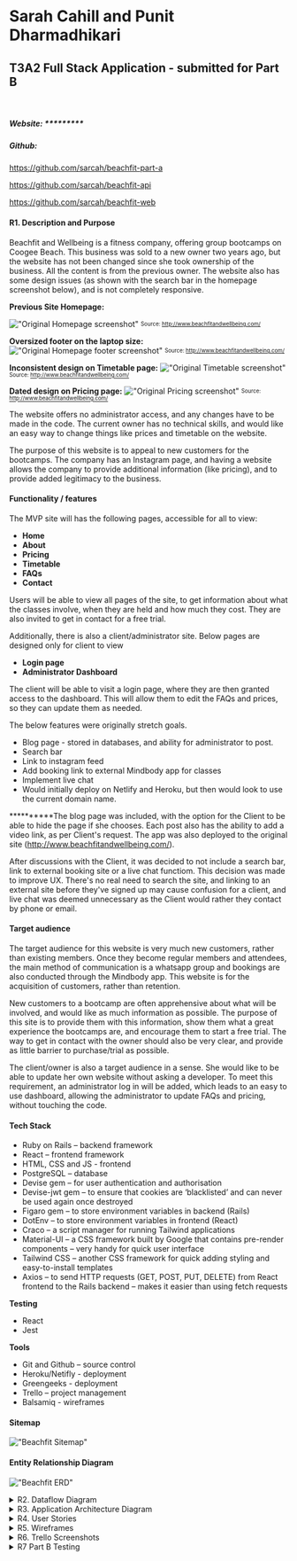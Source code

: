 # Sarah Cahill and Punit Dharmadhikari
## T3A2 Full Stack Application - submitted for Part B

<br>

##### Website: *********
##### Github: 
https://github.com/sarcah/beachfit-part-a 

https://github.com/sarcah/beachfit-api

https://github.com/sarcah/beachfit-web

#### R1. Description and Purpose
Beachfit and Wellbeing is a fitness company, offering group bootcamps on Coogee Beach. This business was sold to a new owner two years ago, but the website has not been changed since she took ownership of the business. All the content is from the previous owner. The website also has some design issues (as shown with the search bar in the homepage screenshot below), and is not completely responsive. 

**Previous Site Homepage:**

!["Original Homepage screenshot"](/docs/Original_home.png)
<sub><sup>Source: http://www.beachfitandwellbeing.com/</sup></sub>

**Oversized footer on the laptop size:**
!["Original Homepage footer screenshot"](/docs/Original_footer.png)
<sub><sup>Source: http://www.beachfitandwellbeing.com/</sup></sub>

**Inconsistent design on Timetable page:**
!["Original Timetable screenshot"](/docs/Original_timetable.png)
<sub><sup>Source: http://www.beachfitandwellbeing.com/</sup></sub>

**Dated design on Pricing page:**
!["Original Pricing screenshot"](/docs/Original_pricing.png)
<sub><sup>Source: http://www.beachfitandwellbeing.com/</sup></sub>

The website offers no administrator access, and any changes have to be made in the code. The current owner has no technical skills, and would like an easy way to change things like prices and timetable on the website.

The purpose of this website is to appeal to new customers for the bootcamps. The company has an Instagram page, and having a website allows the company to provide additional information (like pricing), and to provide added legitimacy to the business.


#### Functionality / features
The MVP site will has the following pages, accessible for all to view:
- **Home**
- **About**
- **Pricing**
- **Timetable**
- **FAQs**
- **Contact**

Users will be able to view all pages of the site, to get information about what the classes involve, when they are held and how much they cost. They are also invited to get in contact for a free trial.

Additionally, there is also a client/administrator site. Below pages are designed only for client to view
- **Login page**
- **Administrator Dashboard**

The client will be able to visit a login page, where they are then granted access to the dashboard. This will allow them to edit the FAQs and prices, so they can update them as needed. 

The below features were originally stretch goals. 
- Blog page - stored in databases, and ability for administrator to post.
- Search bar
- Link to instagram feed
- Add booking link to external Mindbody app for classes
- Implement live chat
- Would initially deploy on Netlify and Heroku, but then would look to use the current domain name.

**********The blog page was included, with the option for the Client to be able to hide the page if she chooses. Each post also has the ability to add a video link, as per Client's request. The app was also deployed to the original site (http://www.beachfitandwellbeing.com/).

After discussions with the Client, it was decided to not include a search bar, link to external booking site or a live chat functiom. This decision was made to improve UX. There's no real need to search the site, and linking to an external site before they've signed up may cause confusion for a client, and live chat was deemed unnecessary as the Client would rather they contact by phone or email.

#### Target audience
The target audience for this website is very much new customers, rather than existing members. Once they become regular members and attendees, the main method of communication is a whatsapp group and bookings are also conducted through the Mindbody app. This website is for the acquisition of customers, rather than retention. 

New customers to a bootcamp are often apprehensive about what will be involved, and would like as much information as possible. The purpose of this site is to provide them with this information, show them what a great experience the bootcamps are, and encourage them to start a free trial. The way to get in contact with the owner should also be very clear, and provide as little barrier to purchase/trial as possible.  

The client/owner is also a target audience in a sense. She would like to be able to update her own website without asking a developer. To meet this requirement, an administrator log in will be added, which leads to an easy to use dashboard, allowing the administrator to update FAQs and pricing, without touching the code. 


#### Tech Stack

- Ruby on Rails – backend framework
- React – frontend framework
- HTML, CSS and JS - frontend
- PostgreSQL – database
- Devise gem – for user authentication and authorisation
- Devise-jwt gem – to ensure that cookies are ‘blacklisted’ and can never be used again once destroyed
- Figaro gem – to store environment variables in backend (Rails)
- DotEnv – to store environment variables in frontend (React)
- Craco – a script manager for running Tailwind applications
- Material-UI – a CSS framework built by Google that contains pre-render components – very handy for quick user interface
- Tailwind CSS – another CSS framework for quick adding styling and easy-to-install templates
- Axios – to send HTTP requests (GET, POST, PUT, DELETE) from React frontend to the Rails backend – makes it easier than using fetch requests

**Testing**
- React
- Jest
  
**Tools**
- Git and Github – source control
- Heroku/Netifly - deployment
- Greengeeks - deployment
- Trello – project management 
- Balsamiq - wireframes


#### Sitemap
!["Beachfit Sitemap"](/docs/sitemap.png)


#### Entity Relationship Diagram

!["Beachfit ERD"](/docs/Beachfit-ERD.png)

<details>
<summary> R2. Dataflow Diagram </summary>

!["Beachfit Dataflow Diagram"](/docs/DFD.png)
</details>


<details>
<summary> R3. Application Architecture Diagram </summary>

!["Beachfit Application Architecture Diagram"](/docs/AAD.png) 
</details>

<details>
<summary> R4. User Stories </summary>

**Client**

As a client, I want to be able to log in to the site and see a dashboard, that is secure and easy to use. 
As a client, I want to be able to add/edit/delete FAQs from the site through the administrator dashboard.
As a client, I want to be able to add/edit/delete the pricing and membership options from the site through the administrator dashboard.
As a client, I want to be able to add/edit/delete Blog posts from the site.
As a client, I want potential customers to find it easy to get in contact to set up a free trial, and encourage them to do so.
As a client, I want potential customers to have a seamless user experience. 
As a client, I want to utilise the existing web page (http://www.beachfitandwellbeing.com/)

**Potential Customer**

As a user, I want to easily interact with the website, and find the information I need.
As a user, I want to get an accurate idea of what the bootcamp sessions are like before attending. 
As a user, I want the frequently asked questions to be easily accessible and to cover topics I am interested in.
As a user, I want to have clear information regarding pricing that I can access upfront.
As a user, I want multiple options to contact (phone, email, Instagram account). 
As a user, I want the first search result to appear on google when I search ‘beachfit’ (this happens when the existing website address is used without additional investment in SEO).
</details> 

<details>
<summary> R5. Wireframes </summary>

Some wireframe pages went through multiple versions after discussions with the Client (some iterations can be seen in Part A documentation). Below are final versions.

!["Wireframes"](/docs/wireframes.png)
</details>

<details>
<summary> R6. Trello Screenshots </summary>
Trello was used as a management tool for the project. Different cards were created for each rubric to ensure requirements were met, and assigned to each team member (or both). Comments used to add to each card to ensure all team members were across what had been done and what still needed to be done. A separate Part A Completed column was create for easier managability.

https://trello.com/b/QOcKR4Y2/rails-react-app 
<details>
<summary> Part A </summary>

Day 1:
!["Trello 10 July"](/docs/Trello_Screenshots/Trello_100721.png)

Day 2:
!["Trello 11 July"](/docs/Trello_Screenshots/Trello_110721.png)

Day 3:
!["Trello 12 July"](/docs/Trello_Screenshots/Trello_120721.png)

Day 4:
!["Trello 13 July"](/docs/Trello_Screenshots/Trello_130721.png)

Day 5:
!["Trello 14 July"](/docs/Trello_Screenshots/Trello_140721.png)

Day 6:
!["Trello 15 July"](/docs/Trello_Screenshots/Trello_150721.png)

Day 7:
!["Trello 16 July"](/docs/Trello_Screenshots/Trello_160721.png)

</details>
<details>
<summary> Part B </summary>

Day 1:
!["Trello 16 July"](/docs/Trello_Screenshots/Trello_200721.png)

Day 2:
!["Trello 16 July"](/docs/Trello_Screenshots/Trello_210721.png)

Day 3:
!["Trello 16 July"](/docs/Trello_Screenshots/Trello_220721.png)

Day 4:
!["Trello 16 July"](/docs/Trello_Screenshots/Trello_250721.png)

Day 5:
!["Trello 16 July"](/docs/Trello_Screenshots/Trello_260721.png)

****************
Day 6:
!["Trello 16 July"](/docs/Trello_Screenshots/Trello_270721.png)

</details>
</details>
<details>
<summary> R7 Part B Testing </summary>

Testing was done within a formal testing framework using Jest and React. User testing was also done in the development and production, with the opportunity for the Client to test as well.

| TESTING                     |                                |                                                                                                                                            |                     |                    |                                                                  |              |
|-----------------------------|--------------------------------|--------------------------------------------------------------------------------------------------------------------------------------------|---------------------|--------------------|------------------------------------------------------------------|--------------|
| TYPE                        | TASK                           | COMMENTS                                                                                                                                   | DEVELOPMENT TESTING | PRODUCTION TESTING | TESTING COMMENTS                                                 | CLIENT CHECK |
| Authenticate                | User can login                 | User is then directed to dashboard                                                                                                         | fail                | pass               | Can log in, but remove 'Copyright your website'                  | Pass         |
| Authenticate                | User can log out               | User is then directed to log in page                                                                                                       | pass                | pass               |                                                                  | Pass         |
| Authenticate                | Only User can access Dashboard | Authentication token cannot be entered manually                                                                                            | fail                | pass               | Fixed with code from Michael                                     | Pass         |
| Authenticate                | Testing user log in            | When incorrect email and password is entered, pop up error box shown                                                                       | pass                | pass               |                                                                  | Pass         |
| Authenticate                | User Password                  | Password is not displayed when user enters it, but a dot for each letter                                                                   | pass                | pass               |                                                                  | Pass         |
| Administration              | User Dashboard Home            | Dashboard displays site visitors                                                                                                           | pass                | pass               |                                                                  | Pass         |
| Administration              | CRUD FAQs                      | User can add/edit/delete FAQs                                                                                                              | pass                | pass               |                                                                  | Pass         |
| Administration              | CRUD Blogs                     | User can add/edit/delete Blogs                                                                                                             | pass                | pass               |                                                                  | Pass         |
| Administration              | CRUD Memberships               | User can add/edit/delete Membership                                                                                                        | pass                | pass               |                                                                  | Pass         |
| Administration              | CRUD Class Pass                | User can add/edit/delete FAQs                                                                                                              | pass                | pass               |                                                                  | Pass         |
| Navigation                  | User is shown current location | Tab user is on is highlighted, so they know where they are on site.                                                                        | fail                | pass               | Add highlighed to current tab                                    | Pass         |
| Navigation                  | Navbar Home page               | Logo links back to homepage and Home button in nav bar                                                                                     | fail                | pass               | Add home to navbar?                                              | Pass         |
| Navigation                  | Navbar About                   | Links to correct page                                                                                                                      | pass                | pass               |                                                                  | Pass         |
| Navigation                  | About page - Email Me          | Email Me button on About page leads to pre-populated email in new window                                                                   | pass                | pass               |                                                                  | Pass         |
| Navigation                  | About page - Call Me           | Call Me button on About page displays icon and phone number when clicked, and disappears when clicked again                                | pass                | pass               |                                                                  | Pass         |
| Navigation                  | Navbar Contact                 | Links to correct page                                                                                                                      | pass                | pass               |                                                                  | Pass         |
| Navigation                  | Contact page - email           | Email address on Contact page leads to pre-populated email in new window                                                                   | pass                | pass               |                                                                  | Pass         |
| Navigation                  | Contact page - Mail            | Mail icon links to populated email                                                                                                         | pass                | pass               |                                                                  | Pass         |
| Navigation                  | Contact page - Instagram       | Instagram icon links to Instagram page                                                                                                     | pass                | pass               |                                                                  | Pass         |
| Navigation                  | Navbar FAQs                    | Links to correct page                                                                                                                      | pass                | pass               |                                                                  | Pass         |
| Navigation                  | FAQ questions and answers      | Clicking on dropdown of each Question displays the correct Answer (with enough space for the full Answer text)                             | pass                | pass               |                                                                  | Pass         |
| Navigation                  | FAQ page - Email Me            | Email Me button on FAQ page leads to pre-populated email in new window                                                                     | pass                | pass               |                                                                  | Pass         |
| Navigation                  | FAQ page - Call Me             | Call Me button on FAQ page displays icon and phone number when clicked, and disappears when clicked again                                  | pass                | pass               |                                                                  | Pass         |
| Navigation                  | Navbar Timetable               | Links to correct page                                                                                                                      | pass                | pass               |                                                                  | Pass         |
| Navigation                  | Timetable page - email         | Email address on Timetable page leads to pre-populated email in new window                                                                 | pass                | pass               |                                                                  | Pass         |
| Navigation                  | Navbar Pricing                 | Links to correct page                                                                                                                      | pass                | pass               |                                                                  | Pass         |
| Navigation                  | Navbar Blogs                   | Links to correct page                                                                                                                      | pass                | pass               |                                                                  | Pass         |
| Navigation                  | Navbar Mail icon               | Mail icon links to populated email                                                                                                         | pass                | pass               |                                                                  | Pass         |
| Navigation                  | Navbar Instagram               | Instagram icon links to Instagram page                                                                                                     | pass                | pass               |                                                                  | Pass         |
| Display                     | Favicon                        | Logo is used for Favicon and displayed on tab                                                                                              | pass                | pass               |                                                                  | Pass         |
| Display                     | Homepage - Testimonials        | Testimonials display with the correct name and picture together, and new ones appear when page is refreshed (from database of seven items) | fail                | pass               | Need to fix AWS code to pull pictures through                    | Pass         |
| Display                     | Footer                         | Footer displays on all pages                                                                                                               | fail                | pass               | Footer not on About page                                         | Pass         |
| Display                     | Contact page - map             | Map showing corrent location                                                                                                               | pass                | pass               |                                                                  | Pass         |
| Content                     | Company name                   | Name is consistently referred to as BeachFit and Wellbeing (note specific capitalisation)                                                  | pass                | pass               |                                                                  | Pass         |
| Content                     | All content                    | Content has been checked for correct spelling and grammar                                                                                  | fail                | pass               | Checked, changed a few typos, pushed to git.                     | Pass         |
| Content                     | All content                    | Content has been checked and approved by Client                                                                                            | N/A                 | N/A                |                                                                  | Pass         |
|                             |                                |                                                                                                                                            |                     |                    |                                                                  |              |
| TESTING - RESPONSIVE LAPTOP |                                |                                                                                                                                            |                     |                    |                                                                  |              |
| TYPE                        | TASK                           | COMMENTS                                                                                                                                   | TEAM CHECK 1        | TEAM CHECK 2       | CHECK 1 COMMENTS                                                 | CLIENT CHECK |
| Display                     | Homepage - icons and text      | Appropriate spacing around each card, text lined up                                                                                        | fail                | pass               | Add some margin to cards?                                        | Pass         |
| Display                     | Homepage - Testimonials        | Spacing around testimonials is appropriate for page size                                                                                   | pass                | pass               |                                                                  | Pass         |
| Display                     | Header card image              | Image is appropriately spaced on all pages                                                                                                 | pass                | pass               |                                                                  | Pass         |
| Display                     | Contact page                   | Text is centred                                                                                                                            | pass                | pass               |                                                                  | Pass         |
| Display                     | FAQ page                       | Spacing around each question and answer, all lined up appropriately                                                                        | pass                | pass               |                                                                  | Pass         |
| Display                     | Timetable page                 | Timetable lines up, with each session well deliniated                                                                                      | pass                | pass               |                                                                  | Pass         |
| Display                     | Pricing page                   | Each card spaced appropriately, with membership the focus for potential customers                                                          | fail                | pass               | Class passes need to be added                                    | Pass         |
| Display                     | Blogs page                     | Blog posts appropriately spaced and display across page                                                                                    | fail                | pass               | Blog posts need to be added                                      | Pass         |
| Display                     | Footer                         | Text needs to appear on one line                                                                                                           | fail                | pass               | Move text to one line                                            | Pass         |
| Display                     | Login page                     | Log in page is adequately spaced, and has enough room for email address and password to be entered.                                        | pass                | pass               |                                                                  | Pass         |
| Display                     | Dashboard                      | Adequate spacing for laptop                                                                                                                | pass                | pass               |                                                                  | Pass         |
|                             |                                |                                                                                                                                            |                     |                    |                                                                  |              |
|                             |                                |                                                                                                                                            |                     |                    |                                                                  |              |
| TESTING - RESPONSIVE TABLET |                                |                                                                                                                                            |                     |                    |                                                                  |              |
| TYPE                        | TASK                           | COMMENTS                                                                                                                                   | TEAM CHECK 1        | TEAM CHECK 2       | CHECK 1 COMMENTS                                                 | CLIENT CHECK |
| Display                     | Homepage - icons and text      | Appropriate spacing around each card, text lined up                                                                                        | fail                |                    | Add margin around cards                                          | Pass         |
| Display                     | Homepage - Testimonials        | Spacing around testimonials is appropriate for page size                                                                                   | pass                | pass               |                                                                  | Pass         |
| Display                     | Header card image              | Image is appropriately spaced on all pages                                                                                                 | pass                | pass               |                                                                  | Pass         |
| Display                     | About page                     | Image and text vertical alignment                                                                                                          | fail                | pass               | Should picture go on top of text?                                | Pass         |
| Display                     | Contact page                   | Text is centred                                                                                                                            | pass                | pass               |                                                                  | Pass         |
| Display                     | FAQ page                       | Spacing around each question and answer, all lined up appropriately                                                                        | pass                | pass               |                                                                  | Pass         |
| Display                     | Timetable page                 | Timetable lines up, with each session well deliniated                                                                                      | pass                | pass               |                                                                  | Pass         |
| Display                     | Pricing page                   | Each card spaced appropriately, with membership the focus for potential customers                                                          | fail                | pass               | Class passes need to be added                                    | Pass         |
| Display                     | Blogs page                     | Blog posts appropriately spaced and display across page                                                                                    | fail                | pass               | Blog posts need to be added                                      | Pass         |
| Display                     | Footer                         | Text needs to appear on one line                                                                                                           | fail                | pass               | Move text to one line                                            | Pass         |
| Display                     | Login page                     | Log in page is adequately spaced, and has enough room for email address and password to be entered.                                        | pass                | pass               |                                                                  | Pass         |
| Display                     | Dashboard                      | Adequate sizing and spacing for tablet                                                                                                     | fail                | pass               | CRUD pages all good, but dashboard needs to be resized           | Pass         |
|                             |                                |                                                                                                                                            |                     |                    |                                                                  |              |
| TESTING - RESPONSIVE MOBILE |                                |                                                                                                                                            |                     |                    |                                                                  |              |
| TYPE                        | TASK                           | COMMENTS                                                                                                                                   | TEAM CHECK 1        | TEAM CHECK 2       | CHECK 1 COMMENTS                                                 | CLIENT CHECK |
| Display                     | Navbar                         | Navbar displayed correctly                                                                                                                 | fail                | pass               | Navbar overlapping social icons                                  | Pass         |
| Display                     | Homepage - icons and text      | Appropriate spacing around each card, text lined up                                                                                        | fail                | pass               | Add margin around cards. Or display vertically?                  | Pass         |
| Display                     | Homepage - Testimonials        | Spacing around testimonials is appropriate for page size                                                                                   | pass                | pass               |                                                                  | Pass         |
| Display                     | Header card image              | Image is appropriately spaced on all pages                                                                                                 | pass                | pass               |                                                                  | Pass         |
| Display                     | About page                     | Image and text vertical alignment                                                                                                          | fail                | pass               | Should picture go on top of text? Need spacing around buttons    | Pass         |
| Display                     | Contact page                   | Text is centred                                                                                                                            | fail                | pass               | Big gap between map and footer?                                  | Pass         |
| Display                     | FAQ page                       | Spacing around each question and answer, all lined up appropriately                                                                        | fail                | pass               | Big gap betweenbefore footer?                                    | Pass         |
| Display                     | Timetable page                 | Timetable lines up, with each session well deliniated                                                                                      | fail                | pass               | Table need to be changed for mobile view. Big gap before footer? | Pass         |
| Display                     | Pricing page                   | Each card spaced appropriately, with membership the focus for potential customers                                                          | fail                | pass               | Class passes need to be added Text too wide for mobile.          | Pass         |
| Display                     | Blogs page                     | Blog posts appropriately spaced and display across page                                                                                    | fail                | pass               | Blog posts need to be added                                      | Pass         |
| Display                     | Footer                         | Font size appropriate                                                                                                                      | fail                | pass               | Font size large for mobile size, may need to adjust.             | Pass         |
| Display                     | Login page                     | Log in page is adequately spaced, and has enough room for email address and password to be entered.                                        | pass                | pass               |                                                                  | Pass         |
| Display                     | Dashboard                      | Adequate sizing and spacing for mobile                                                                                                     | fail                | pass               | Pages need to be resized for mobile.                             | Pass         |
</details>